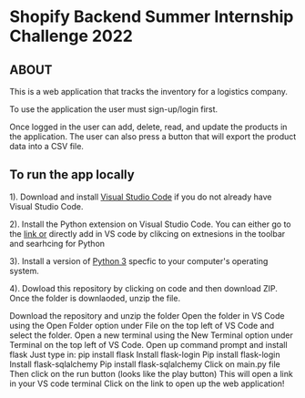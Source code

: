 # Shopify Backend Summer Internship Challenge 2022
## ABOUT 
This is a web application that tracks the inventory for a logistics company.

To use the application the user must sign-up/login first. 

Once logged in the user can add, delete, read, and  update the products in the application. The user can also press a button that will export the product data into a CSV file.  

## To run the app locally
1). Download and install [Visual Studio Code](https://code.visualstudio.com/) if you do not already have Visual Studio Code. 

2). Install the Python extension on Visual Studio Code. You can either go to the [link or](https://marketplace.visualstudio.com/items?itemName=ms-python.python) directly add in VS code by clikcing on extnesions in the toolbar and searhcing for Python

3). Install a version of [Python 3](https://www.python.org/downloads/) specfic to your computer's operating system. 

4). Dowload this repository by clicking on code and then download ZIP. Once the folder is downlaoded, unzip the file.  

Download the repository and unzip the folder
Open the folder in VS Code using the Open Folder option under File on the top left of VS Code and select the folder.
Open a new terminal using the New Terminal option under Terminal on the top left of VS Code.
Open up command prompt and install flask 
Just type in: pip install flask
Install flask-login
Pip install flask-login
Install flask-sqlalchemy
Pip install flask-sqlalchemy
Click on main.py file
Then click on the run button (looks like the play button)
This will open a link in your VS code terminal 
Click on the link to open up the web application!

